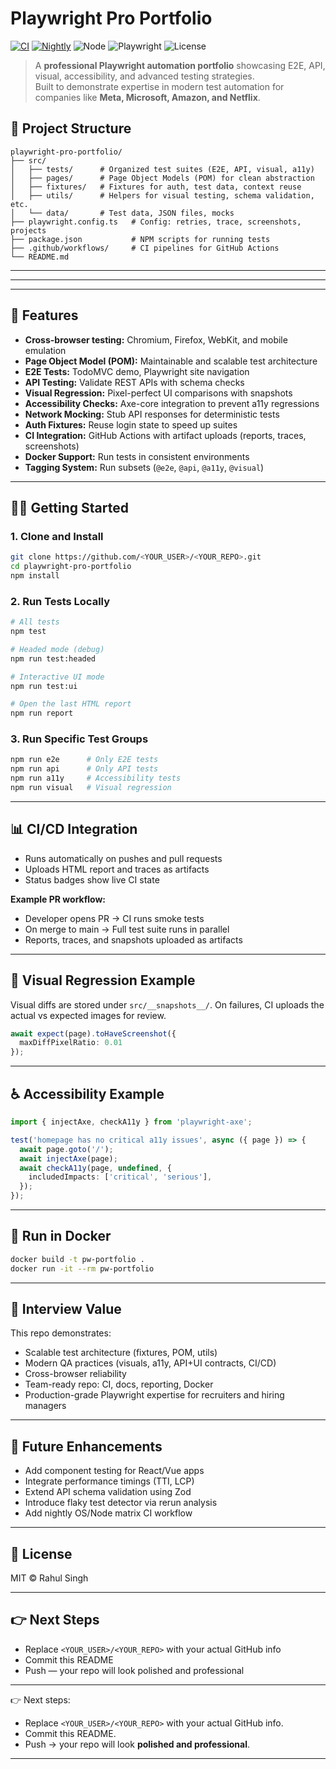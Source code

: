 # Playwright Pro Portfolio

[![CI](https://github.com/01rahulsingh86/playwright-pro-portfolio/actions/workflows/ci.yml/badge.svg)](https://github.com/01rahulsingh86/playwright-pro-portfolio/actions/workflows/ci.yml)
[![Nightly](https://github.com/01rahulsingh86/playwright-pro-portfolio/actions/workflows/nightly.yml/badge.svg)](https://github.com/01rahulsingh86/playwright-pro-portfolio/actions/workflows/nightly.yml)
![Node](https://img.shields.io/badge/node-20+-brightgreen)
![Playwright](https://img.shields.io/npm/v/%40playwright/test?label=playwright)
![License](https://img.shields.io/badge/license-MIT-informational)

> A **professional Playwright automation portfolio** showcasing E2E, API, visual, accessibility, and advanced testing strategies.  
> Built to demonstrate expertise in modern test automation for companies like **Meta, Microsoft, Amazon, and Netflix**.


## 📂 Project Structure

```
playwright-pro-portfolio/
├── src/
│   ├── tests/      # Organized test suites (E2E, API, visual, a11y)
│   ├── pages/      # Page Object Models (POM) for clean abstraction
│   ├── fixtures/   # Fixtures for auth, test data, context reuse
│   ├── utils/      # Helpers for visual testing, schema validation, etc.
│   └── data/       # Test data, JSON files, mocks
├── playwright.config.ts   # Config: retries, trace, screenshots, projects
├── package.json           # NPM scripts for running tests
├── .github/workflows/     # CI pipelines for GitHub Actions
└── README.md
```

---


---


---
## 🚀 Features

- **Cross-browser testing:** Chromium, Firefox, WebKit, and mobile emulation
- **Page Object Model (POM):** Maintainable and scalable test architecture
- **E2E Tests:** TodoMVC demo, Playwright site navigation
- **API Testing:** Validate REST APIs with schema checks
- **Visual Regression:** Pixel-perfect UI comparisons with snapshots
- **Accessibility Checks:** Axe-core integration to prevent a11y regressions
- **Network Mocking:** Stub API responses for deterministic tests
- **Auth Fixtures:** Reuse login state to speed up suites
- **CI Integration:** GitHub Actions with artifact uploads (reports, traces, screenshots)
- **Docker Support:** Run tests in consistent environments
- **Tagging System:** Run subsets (`@e2e`, `@api`, `@a11y`, `@visual`)

---

## 🧑‍💻 Getting Started

### 1. Clone and Install

```bash
git clone https://github.com/<YOUR_USER>/<YOUR_REPO>.git
cd playwright-pro-portfolio
npm install
```

### 2. Run Tests Locally

```bash
# All tests
npm test

# Headed mode (debug)
npm run test:headed

# Interactive UI mode
npm run test:ui

# Open the last HTML report
npm run report
```

### 3. Run Specific Test Groups

```bash
npm run e2e      # Only E2E tests
npm run api      # Only API tests
npm run a11y     # Accessibility tests
npm run visual   # Visual regression
```

---

## 📊 CI/CD Integration

- Runs automatically on pushes and pull requests
- Uploads HTML report and traces as artifacts
- Status badges show live CI state

**Example PR workflow:**
- Developer opens PR → CI runs smoke tests
- On merge to main → Full test suite runs in parallel
- Reports, traces, and snapshots uploaded as artifacts

---

## 📸 Visual Regression Example

Visual diffs are stored under `src/__snapshots__/`.
On failures, CI uploads the actual vs expected images for review.

```typescript
await expect(page).toHaveScreenshot({
  maxDiffPixelRatio: 0.01
});
```

---

## ♿ Accessibility Example

```typescript
import { injectAxe, checkA11y } from 'playwright-axe';

test('homepage has no critical a11y issues', async ({ page }) => {
  await page.goto('/');
  await injectAxe(page);
  await checkA11y(page, undefined, {
    includedImpacts: ['critical', 'serious'],
  });
});
```

---

## 🐳 Run in Docker

```bash
docker build -t pw-portfolio .
docker run -it --rm pw-portfolio
```

---

## 🎯 Interview Value

This repo demonstrates:

- Scalable test architecture (fixtures, POM, utils)
- Modern QA practices (visuals, a11y, API+UI contracts, CI/CD)
- Cross-browser reliability
- Team-ready repo: CI, docs, reporting, Docker
- Production-grade Playwright expertise for recruiters and hiring managers

---

## 🔮 Future Enhancements

- Add component testing for React/Vue apps
- Integrate performance timings (TTI, LCP)
- Extend API schema validation using Zod
- Introduce flaky test detector via rerun analysis
- Add nightly OS/Node matrix CI workflow

---

## 📜 License

MIT © Rahul Singh

---

## 👉 Next Steps

- Replace `<YOUR_USER>/<YOUR_REPO>` with your actual GitHub info
- Commit this README
- Push — your repo will look polished and professional

---

👉 Next steps:
- Replace `<YOUR_USER>/<YOUR_REPO>` with your actual GitHub info.  
- Commit this README.  
- Push → your repo will look **polished and professional**.

---
